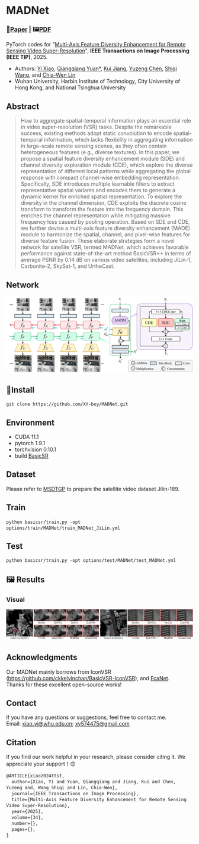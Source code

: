 # MADNet
### 📖[**Paper**](https://ieeexplore.ieee.org/document/10387229) | 🖼️[**PDF**](/fig/TTST.pdf)

PyTorch codes for "[Multi-Axis Feature Diversity Enhancement for Remote Sensing Video Super-Resolution](https://ieeexplore.ieee.org/document/10387229)", **IEEE Transactions on Image Processing (IEEE TIP)**, 2025.

- Authors: [Yi Xiao](https://xy-boy.github.io/), [Qiangqiang Yuan*](http://qqyuan.users.sgg.whu.edu.cn/), [Kui Jiang](https://homepage.hit.edu.cn/jiangkui?lang=zh), [Yuzeng Chen](https://yzcu.github.io/), [Shiqi Wang](https://www.cs.cityu.edu.hk/~shiqwang/), and [Chia-Wen Lin](https://www.ee.nthu.edu.tw/cwlin/)<br>
- Wuhan University, Harbin Institute of Technology,  City University of Hong Kong, and National Tsinghua University

## Abstract
> How to aggregate spatial-temporal information plays an essential role in video super-resolution (VSR) tasks. Despite the remarkable success, existing methods adopt static convolution to encode spatial-temporal information, which lacks flexibility in aggregating information in large-scale remote sensing scenes, as they often contain heterogeneous features (e.g., diverse textures). In this paper, we propose a spatial feature diversity enhancement module (SDE) and channel diversity exploration module (CDE), which explore the diverse representation of different local patterns while aggregating the global response with compact channel-wise embedding representation. Specifically, SDE introduces multiple learnable filters to extract representative spatial variants and encodes them to generate a dynamic kernel for enriched spatial representation. To explore the diversity in the channel dimension, CDE exploits the discrete cosine transform to transform the feature into the frequency domain. This enriches the channel representation while mitigating massive frequency loss caused by pooling operation. Based on SDE and CDE, we further devise a multi-axis feature diversity enhancement (MADE) module to harmonize the spatial, channel, and pixel-wise features for diverse feature fusion. These elaborate strategies form a novel network for satellite VSR, termed MADNet, which achieves favorable performance against state-of-the-art method BasicVSR++ in terms of average PSNR by 0.14 dB on various video satellites, including JiLin-1, Carbonite-2, SkySat-1, and UrtheCast.
## Network  
 ![image](/img/madnet.png)

## 🧩Install
```
git clone https://github.com/XY-boy/MADNet.git
```
## Environment
 * CUDA 11.1
 * pytorch 1.9.1
 * torchvision 0.10.1
 * build [BasicSR](https://github.com/XPixelGroup/BasicSR/blob/master/docs/INSTALL.md)

## Dataset
Please refer to [MSDTGP](https://github.com/XY-boy/MSDTGP) to prepare the satellite video dataset Jilin-189.

## Train
```
python basicsr/train.py -opt options/train/MADNet/train_MADNet_JiLin.yml
```

## Test
```
python basicsr/train.py -opt options/test/MADNet/test_MADNet.yml
```

## 🖼️ Results
### Visual
 ![image](/img/res2.png)

## Acknowledgments
Our MADNet mainly borrows from IconVSR (https://github.com/ckkelvinchan/BasicVSR-IconVSR), and [FcaNet](https://github.com/cfzd/FcaNet).  
Thanks for these excellent open-source works!

## Contact
If you have any questions or suggestions, feel free to contact me.  
Email: xiao_yi@whu.edu.cn; xy574475@gmail.com

## Citation
If you find our work helpful in your research, please consider citing it. We appreciate your support！😊

```
@ARTICLE{xiao2024ttst,
  author={Xiao, Yi and Yuan, Qiangqiang and Jiang, Kui and Chen, Yuzeng and, Wang Shiqi and Lin, Chia-Wen},
  journal={IEEE Transactions on Image Processing}, 
  title={Multi-Axis Feature Diversity Enhancement for Remote Sensing Video Super-Resolution}, 
  year={2025},
  volume={34},
  number={},
  pages={},
}
```
